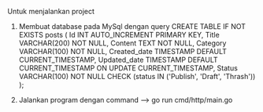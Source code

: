 Untuk menjalankan project

1. Membuat database pada MySql dengan query
CREATE TABLE IF NOT EXISTS posts (
    Id INT AUTO_INCREMENT PRIMARY KEY,
    Title VARCHAR(200) NOT NULL,
    Content TEXT NOT NULL,
    Category VARCHAR(100) NOT NULL,
    Created_date TIMESTAMP DEFAULT CURRENT_TIMESTAMP,
    Updated_date TIMESTAMP DEFAULT CURRENT_TIMESTAMP ON UPDATE CURRENT_TIMESTAMP,
    Status VARCHAR(100) NOT NULL CHECK (status IN ('Publish', 'Draft', 'Thrash'))
);

2. Jalankan program dengan command --> go run cmd/http/main.go
